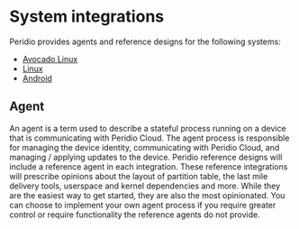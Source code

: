 # System integrations

Peridio provides agents and reference designs for the following systems:

- [Avocado Linux](/avocado-linux/system-requirements)
- [Linux](linux/overview)
- [Android](android/overview)

## Agent

An agent is a term used to describe a stateful process running on a device that is communicating with Peridio Cloud. The agent process is responsible for managing the device identity, communicating with Peridio Cloud, and managing / applying updates to the device. Peridio reference designs will include a reference agent in each integration. These reference integrations will prescribe opinions about the layout of partition table, the last mile delivery tools, userspace and kernel dependencies and more. While they are the easiest way to get started, they are also the most opinionated. You can choose to implement your own agent process if you require greater control or require functionality the reference agents do not provide.
